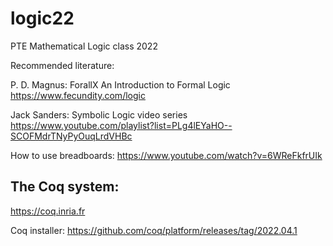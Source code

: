 # logic22
PTE Mathematical Logic class 2022

Recommended literature:

P. D. Magnus: ForallX An Introduction to Formal Logic
https://www.fecundity.com/logic

Jack Sanders: Symbolic Logic video series
https://www.youtube.com/playlist?list=PLg4lEYaHO--SCOFMdrTNyPyOuqLrdVHBc

How to use breadboards:
https://www.youtube.com/watch?v=6WReFkfrUIk

## The Coq system:

https://coq.inria.fr

Coq installer:
https://github.com/coq/platform/releases/tag/2022.04.1
